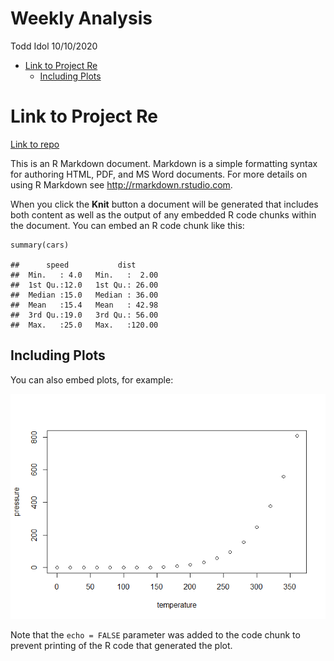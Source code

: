 Weekly Analysis
================
Todd Idol
10/10/2020

-   [Link to Project Re](#link-to-project-re)
    -   [Including Plots](#including-plots)

Link to Project Re
==================

[Link to repo](https://github.com/tkidol/ST558-Project-2)

This is an R Markdown document. Markdown is a simple formatting syntax
for authoring HTML, PDF, and MS Word documents. For more details on
using R Markdown see
<a href="http://rmarkdown.rstudio.com" class="uri">http://rmarkdown.rstudio.com</a>.

When you click the **Knit** button a document will be generated that
includes both content as well as the output of any embedded R code
chunks within the document. You can embed an R code chunk like this:

    summary(cars)

    ##      speed           dist       
    ##  Min.   : 4.0   Min.   :  2.00  
    ##  1st Qu.:12.0   1st Qu.: 26.00  
    ##  Median :15.0   Median : 36.00  
    ##  Mean   :15.4   Mean   : 42.98  
    ##  3rd Qu.:19.0   3rd Qu.: 56.00  
    ##  Max.   :25.0   Max.   :120.00

Including Plots
---------------

You can also embed plots, for example:

![](TKIdol_P2_files/figure-gfm/pressure-1.png)<!-- -->

Note that the `echo = FALSE` parameter was added to the code chunk to
prevent printing of the R code that generated the plot.
